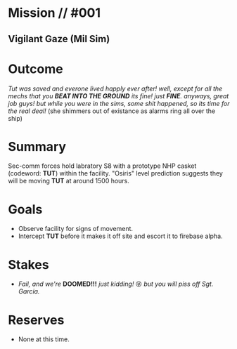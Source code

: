 # Mission // #001
## Vigilant Gaze (Mil Sim)

# Outcome 
*Tut was saved and everone lived happly ever after! well, except for all the mechs that you **BEAT INTO THE GROUND** its fine! just **FINE**. anyways, great job guys! but while you were in the sims, some shit happened, so its time for the real deal!* (she shimmers out of existance as alarms ring all over the ship)

# Summary
Sec-comm forces hold labratory S8 with a prototype NHP casket (codeword: **TUT**) within the facility. "Osiris" level prediction suggests they will be moving **TUT** at around 1500 hours.

# Goals
- Observe facility for signs of movement.
- Intercept **TUT** before it makes it off site and escort it to firebase alpha. 

# Stakes
- *Fail, and we're* **DOOMED!!!** *just kidding!* :stuck_out_tongue_closed_eyes: *but you will piss off Sgt. Garcia.*

# Reserves
- None at this time.